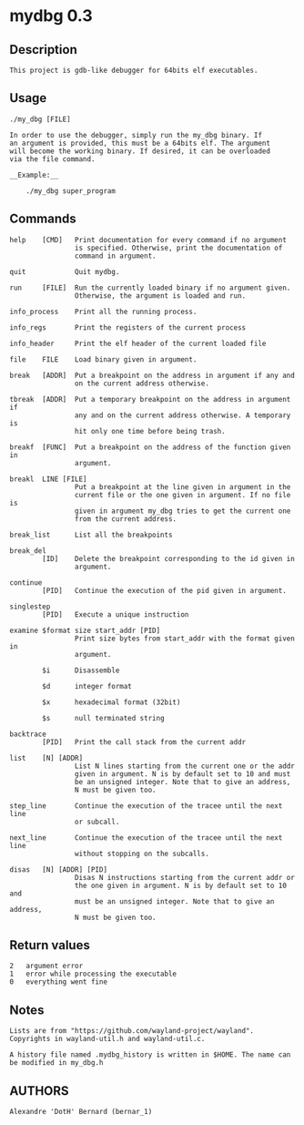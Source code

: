 mydbg 0.3
=========

Description
-----------

    This project is gdb-like debugger for 64bits elf executables.

Usage
-----

    ./my_dbg [FILE]

    In order to use the debugger, simply run the my_dbg binary. If
    an argument is provided, this must be a 64bits elf. The argument
    will become the working binary. If desired, it can be overloaded
    via the file command.

    __Example:__

        ./my_dbg super_program

Commands
--------

    help    [CMD]   Print documentation for every command if no argument
                    is specified. Otherwise, print the documentation of
                    command in argument.

    quit            Quit mydbg.

    run     [FILE]  Run the currently loaded binary if no argument given.
                    Otherwise, the argument is loaded and run.

    info_process    Print all the running process.

    info_regs       Print the registers of the current process

    info_header     Print the elf header of the current loaded file

    file    FILE    Load binary given in argument.

    break   [ADDR]  Put a breakpoint on the address in argument if any and
                    on the current address otherwise.

    tbreak  [ADDR]  Put a temporary breakpoint on the address in argument if
                    any and on the current address otherwise. A temporary is
                    hit only one time before being trash.

    breakf  [FUNC]  Put a breakpoint on the address of the function given in
                    argument.

    breakl  LINE [FILE]
                    Put a breakpoint at the line given in argument in the
                    current file or the one given in argument. If no file is
                    given in argument my_dbg tries to get the current one
                    from the current address.

    break_list      List all the breakpoints

    break_del
            [ID]    Delete the breakpoint corresponding to the id given in
                    argument.

    continue
            [PID]   Continue the execution of the pid given in argument.

    singlestep
            [PID]   Execute a unique instruction

    examine $format size start_addr [PID]
                    Print size bytes from start_addr with the format given in
                    argument.

            $i      Disassemble

            $d      integer format

            $x      hexadecimal format (32bit)

            $s      null terminated string

    backtrace
            [PID]   Print the call stack from the current addr

    list    [N] [ADDR]
                    List N lines starting from the current one or the addr
                    given in argument. N is by default set to 10 and must
                    be an unsigned integer. Note that to give an address,
                    N must be given too.

    step_line       Continue the execution of the tracee until the next line
                    or subcall.

    next_line       Continue the execution of the tracee until the next line
                    without stopping on the subcalls.

    disas   [N] [ADDR] [PID]
                    Disas N instructions starting from the current addr or
                    the one given in argument. N is by default set to 10 and
                    must be an unsigned integer. Note that to give an address,
                    N must be given too.

Return values
-------------

    2   argument error
    1   error while processing the executable
    0   everything went fine

Notes
-----

    Lists are from "https://github.com/wayland-project/wayland".
    Copyrights in wayland-util.h and wayland-util.c.

    A history file named .mydbg_history is written in $HOME. The name can
    be modified in my_dbg.h

AUTHORS
-------

    Alexandre 'DotH' Bernard (bernar_1)
